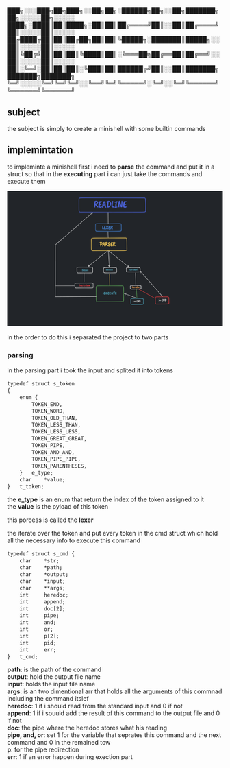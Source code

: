 # 
███╗░░░███╗██╗███╗░░██╗██╗░██████╗██╗░░██╗███████╗██╗░░░░░██╗░░░░░
████╗░████║██║████╗░██║██║██╔════╝██║░░██║██╔════╝██║░░░░░██║░░░░░
██╔████╔██║██║██╔██╗██║██║╚█████╗░███████║█████╗░░██║░░░░░██║░░░░░
██║╚██╔╝██║██║██║╚████║██║░╚═══██╗██╔══██║██╔══╝░░██║░░░░░██║░░░░░
██║░╚═╝░██║██║██║░╚███║██║██████╔╝██║░░██║███████╗███████╗███████╗
╚═╝░░░░░╚═╝╚═╝╚═╝░░╚══╝╚═╝╚═════╝░╚═╝░░╚═╝╚══════╝╚══════╝╚══════╝

## subject

the subject is simply to create a minishell with some builtin commands

## implemintation

to impleminte a minishell first i need to <b>parse</b> the command and put it in a struct so that in the <b>executing</b> 
part i can just take the commands and execute them

<img src="./minishell_map.png" alt="minishell map" />

in the order to do this i separated the project to two parts 

### parsing

in the parsing part i took the input and splited it into tokens 

```
typedef struct s_token
{
	enum {
		TOKEN_END,
		TOKEN_WORD,
		TOKEN_OLD_THAN,
		TOKEN_LESS_THAN,
		TOKEN_LESS_LESS,
		TOKEN_GREAT_GREAT,
		TOKEN_PIPE,
		TOKEN_AND_AND,
		TOKEN_PIPE_PIPE,
		TOKEN_PARENTHESES,
	}	e_type;
	char	*value;
}	t_token;
```

the <b>e_type</b> is an enum that return the index of the token assigned to it </br>
the <b>value</b> is the pyload of this token 

this porcess is called the <b>lexer</b>

the iterate over the token and put every token in the cmd struct which hold all the necessary info to execute this command

```
typedef struct s_cmd {
	char	*str;
	char	*path;
	char	*output;
	char	*input;
	char	**args;
	int		heredoc;
	int		append;
	int		doc[2];
	int		pipe;
	int		and;
	int		or;
	int		p[2];
	int		pid;
	int		err;
}	t_cmd;
```

<b>path</b>: is the path of the command </br>
<b>output</b>: hold the output file name </br>
<b>input</b>: holds the input file name </br>
<b>args</b>: is an two dimentional arr that holds all the arguments of this commnad including the command itslef </br>
<b>heredoc</b>: 1 if i should read from the standard input and 0 if not</br>
<b>append</b>: 1 if i souuld add the result of this command to the output file and 0 if not </br>
<b>doc</b>: the pipe where the heredoc stores what his reading </br>
<b>pipe, and, or</b>: set 1 for the variable that seprates this command and the next command and 0 in the remained tow </br>
<b>p</b>: for the pipe redirection </br>
<b>err</b>: 1 if an error happen during exection part </br>
